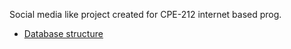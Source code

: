 Social media like project created for CPE-212 internet based prog.

- [Database structure](https://github.com/user/repo/blob/branch/other_file.md](https://github.com/hamza-aloglu/Laravel9-SocialMedia/tree/master/database))
